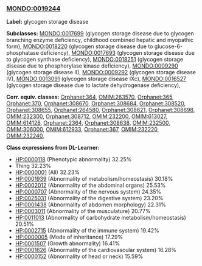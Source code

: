 
### [MONDO:0019244](http://purl.obolibrary.org/obo/MONDO_0019244)
**Label:** glycogen storage disease

**Subclasses:** [MONDO:0017699](http://purl.obolibrary.org/obo/MONDO_0017699) (glycogen storage disease due to glycogen branching enzyme deficiency, childhood combined hepatic and myopathic form), [MONDO:0018220](http://purl.obolibrary.org/obo/MONDO_0018220) (glycogen storage disease due to glucose-6-phosphatase deficiency), [MONDO:0017693](http://purl.obolibrary.org/obo/MONDO_0017693) (glycogen storage disease due to glycogen synthase deficiency), [MONDO:0018251](http://purl.obolibrary.org/obo/MONDO_0018251) (glycogen storage disease due to phosphorylase kinase deficiency), [MONDO:0009290](http://purl.obolibrary.org/obo/MONDO_0009290) (glycogen storage disease II), [MONDO:0009292](http://purl.obolibrary.org/obo/MONDO_0009292) (glycogen storage disease IV), [MONDO:0013091](http://purl.obolibrary.org/obo/MONDO_0013091) (glycogen storage disease IXc), [MONDO:0016527](http://purl.obolibrary.org/obo/MONDO_0016527) (glycogen storage disease due to lactate dehydrogenase deficiency), 

**Corr. equiv. classes:** [Orphanet:364](http://www.orpha.net/ORDO/Orphanet_364), [OMIM:263570](http://purl.obolibrary.org/obo/OMIM_263570), [Orphanet:365](http://www.orpha.net/ORDO/Orphanet_365), [Orphanet:370](http://www.orpha.net/ORDO/Orphanet_370), [Orphanet:308670](http://www.orpha.net/ORDO/Orphanet_308670), [Orphanet:308684](http://www.orpha.net/ORDO/Orphanet_308684), [Orphanet:308520](http://www.orpha.net/ORDO/Orphanet_308520), [Orphanet:308655](http://www.orpha.net/ORDO/Orphanet_308655), [Orphanet:264580](http://www.orpha.net/ORDO/Orphanet_264580), [Orphanet:308621](http://www.orpha.net/ORDO/Orphanet_308621), [Orphanet:308698](http://www.orpha.net/ORDO/Orphanet_308698), [OMIM:232300](http://purl.obolibrary.org/obo/OMIM_232300), [Orphanet:308712](http://www.orpha.net/ORDO/Orphanet_308712), [OMIM:232200](http://purl.obolibrary.org/obo/OMIM_232200), [OMIM:613027](http://purl.obolibrary.org/obo/OMIM_613027), [OMIM:614128](http://purl.obolibrary.org/obo/OMIM_614128), [Orphanet:2364](http://www.orpha.net/ORDO/Orphanet_2364), [Orphanet:308638](http://www.orpha.net/ORDO/Orphanet_308638), [OMIM:232500](http://purl.obolibrary.org/obo/OMIM_232500), [OMIM:306000](http://purl.obolibrary.org/obo/OMIM_306000), [OMIM:612933](http://purl.obolibrary.org/obo/OMIM_612933), [Orphanet:367](http://www.orpha.net/ORDO/Orphanet_367), [OMIM:232220](http://purl.obolibrary.org/obo/OMIM_232220), [OMIM:232240](http://purl.obolibrary.org/obo/OMIM_232240), 

**Class expressions from DL-Learner:**

- [HP:0000118](http://purl.obolibrary.org/obo/HP_0000118) (Phenotypic abnormality) 32.25%
- Thing 32.23%
- [HP:0000001](http://purl.obolibrary.org/obo/HP_0000001) (All) 32.23%
- [HP:0001939](http://purl.obolibrary.org/obo/HP_0001939) (Abnormality of metabolism/homeostasis) 30.18%
- [HP:0002012](http://purl.obolibrary.org/obo/HP_0002012) (Abnormality of the abdominal organs) 25.53%
- [HP:0000707](http://purl.obolibrary.org/obo/HP_0000707) (Abnormality of the nervous system) 24.35%
- [HP:0025031](http://purl.obolibrary.org/obo/HP_0025031) (Abnormality of the digestive system) 23.20%
- [HP:0001438](http://purl.obolibrary.org/obo/HP_0001438) (Abnormality of abdomen morphology) 22.31%
- [HP:0003011](http://purl.obolibrary.org/obo/HP_0003011) (Abnormality of the musculature) 20.77%
- [HP:0011013](http://purl.obolibrary.org/obo/HP_0011013) (Abnormality of carbohydrate metabolism/homeostasis) 20.51%
- [HP:0002715](http://purl.obolibrary.org/obo/HP_0002715) (Abnormality of the immune system) 19.42%
- [HP:0000005](http://purl.obolibrary.org/obo/HP_0000005) (Mode of inheritance) 17.29%
- [HP:0001507](http://purl.obolibrary.org/obo/HP_0001507) (Growth abnormality) 16.41%
- [HP:0001626](http://purl.obolibrary.org/obo/HP_0001626) (Abnormality of the cardiovascular system) 16.28%
- [HP:0000152](http://purl.obolibrary.org/obo/HP_0000152) (Abnormality of head or neck) 15.59%


